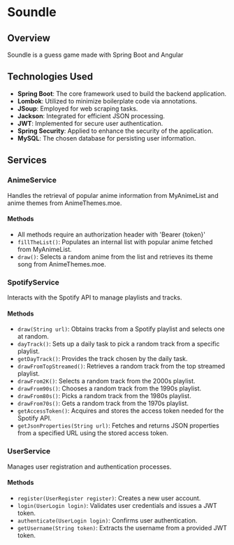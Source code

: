 # Soundle

## Overview
Soundle is a guess game made with Spring Boot and Angular
## Technologies Used
- **Spring Boot**: The core framework used to build the backend application.
- **Lombok**: Utilized to minimize boilerplate code via annotations.
- **JSoup**: Employed for web scraping tasks.
- **Jackson**: Integrated for efficient JSON processing.
- **JWT**: Implemented for secure user authentication.
- **Spring Security**: Applied to enhance the security of the application.
- **MySQL**: The chosen database for persisting user information.

## Services

### AnimeService
Handles the retrieval of popular anime information from MyAnimeList and anime themes from AnimeThemes.moe.

#### Methods
- All methods require an authorization header with 'Bearer {token}'
- `fillTheList()`: Populates an internal list with popular anime fetched from MyAnimeList.
- `draw()`: Selects a random anime from the list and retrieves its theme song from AnimeThemes.moe.

### SpotifyService
Interacts with the Spotify API to manage playlists and tracks.

#### Methods
- `draw(String url)`: Obtains tracks from a Spotify playlist and selects one at random.
- `dayTrack()`: Sets up a daily task to pick a random track from a specific playlist.
- `getDayTrack()`: Provides the track chosen by the daily task.
- `drawFromTopStreamed()`: Retrieves a random track from the top streamed playlist.
- `drawFrom2K()`: Selects a random track from the 2000s playlist.
- `drawFrom90s()`: Chooses a random track from the 1990s playlist.
- `drawFrom80s()`: Picks a random track from the 1980s playlist.
- `drawFrom70s()`: Gets a random track from the 1970s playlist.
- `getAccessToken()`: Acquires and stores the access token needed for the Spotify API.
- `getJsonProperties(String url)`: Fetches and returns JSON properties from a specified URL using the stored access token.

### UserService
Manages user registration and authentication processes.

#### Methods
- `register(UserRegister register)`: Creates a new user account.
- `login(UserLogin login)`: Validates user credentials and issues a JWT token.
- `authenticate(UserLogin login)`: Confirms user authentication.
- `getUsername(String token)`: Extracts the username from a provided JWT token.
